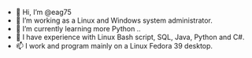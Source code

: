- 👋 Hi, I’m @eag75
- 👀 I’m working as a Linux and Windows system administrator.
- 🌱 I’m currently learning more Python ..
- 💞️ I have experience with Linux Bash script, SQL, Java, Python and C#.
- 📫 I work and program mainly on a Linux Fedora 39 desktop.

<!---
eag75/eag75 is a ✨ special ✨ repository because its `README.md` (this file) appears on your GitHub profile.
You can click the Preview link to take a look at your changes.
--->
